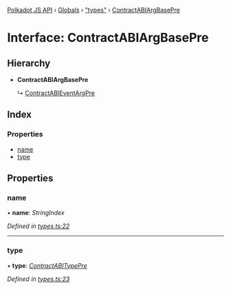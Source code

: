 [Polkadot JS API](../README.md) › [Globals](../globals.md) › ["types"](../modules/_types_.md) › [ContractABIArgBasePre](_types_.contractabiargbasepre.md)

# Interface: ContractABIArgBasePre

## Hierarchy

* **ContractABIArgBasePre**

  ↳ [ContractABIEventArgPre](_types_.contractabieventargpre.md)

## Index

### Properties

* [name](_types_.contractabiargbasepre.md#name)
* [type](_types_.contractabiargbasepre.md#type)

## Properties

###  name

• **name**: *StringIndex*

*Defined in [types.ts:22](https://github.com/polkadot-js/api/blob/05ec496/packages/api-contract/src/types.ts#L22)*

___

###  type

• **type**: *[ContractABITypePre](_types_.contractabitypepre.md)*

*Defined in [types.ts:23](https://github.com/polkadot-js/api/blob/05ec496/packages/api-contract/src/types.ts#L23)*
